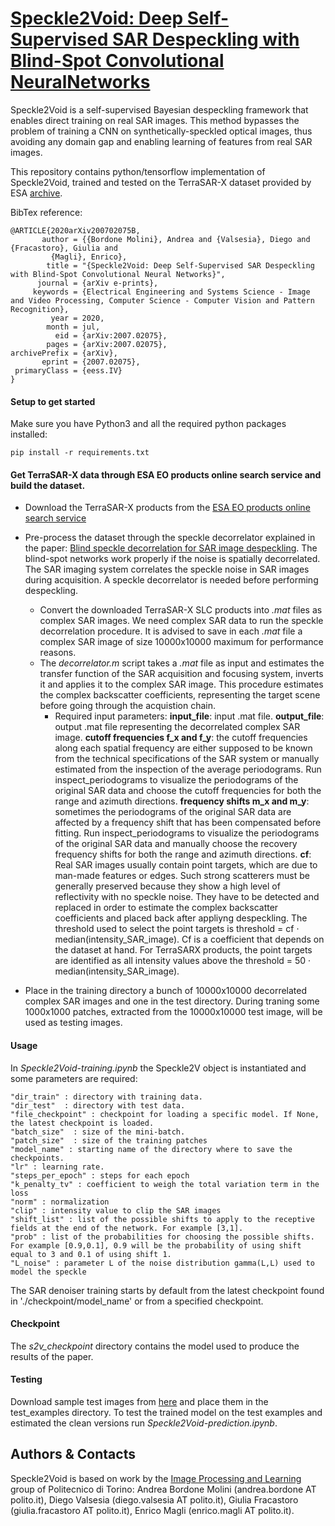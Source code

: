 # [Speckle2Void: Deep Self-Supervised SAR Despeckling with Blind-Spot Convolutional NeuralNetworks](https://arxiv.org/abs/2007.02075)

Speckle2Void is a self-supervised Bayesian despeckling framework that enables direct training on real SAR images. This method bypasses the problem of training a CNN on synthetically-speckled optical images, thus avoiding any domain gap and enabling  learning of features from real SAR images. 

This repository contains python/tensorflow implementation of Speckle2Void, trained and tested on the TerraSAR-X dataset provided by ESA [archive](https://tpm-ds.eo.esa.int/oads/access/collection/TerraSAR-X).


BibTex reference:
```
@ARTICLE{2020arXiv200702075B,
       author = {{Bordone Molini}, Andrea and {Valsesia}, Diego and {Fracastoro}, Giulia and
         {Magli}, Enrico},
        title = "{Speckle2Void: Deep Self-Supervised SAR Despeckling with Blind-Spot Convolutional Neural Networks}",
      journal = {arXiv e-prints},
     keywords = {Electrical Engineering and Systems Science - Image and Video Processing, Computer Science - Computer Vision and Pattern Recognition},
         year = 2020,
        month = jul,
          eid = {arXiv:2007.02075},
        pages = {arXiv:2007.02075},
archivePrefix = {arXiv},
       eprint = {2007.02075},
 primaryClass = {eess.IV}
}
```

#### Setup to get started
Make sure you have Python3 and all the required python packages installed:
```
pip install -r requirements.txt
```


#### Get TerraSAR-X data through ESA EO products online search service and build the dataset.
- Download the TerraSAR-X products from the [ESA EO products online search service](https://tpm-ds.eo.esa.int/oads/access/collection/TerraSAR-X)
- Pre-process the dataset through the speckle decorrelator explained in the paper: [Blind speckle decorrelation for SAR image despeckling](https://ieeexplore.ieee.org/document/6487399). The blind-spot networks work properly if the noise is spatially decorrelated. The SAR imaging system correlates the speckle noise in SAR images during acquisition. A speckle decorrelator is needed before performing despeckling.
    * Convert the downloaded TerraSAR-X SLC products into _.mat_ files as complex SAR images. We need complex SAR data to run the speckle decorrelation procedure. It is advised to save in each _.mat_ file a complex SAR image of size 10000x10000 maximum for performance reasons.
    * The _decorrelator.m_ script takes a _.mat_ file as input and estimates the transfer function of the SAR acquisition and focusing system, inverts it and applies it to the complex SAR image. This procedure estimates the complex backscatter coefficients, representing the target scene before going through the acquistion chain. 
      * Required input parameters:
          **input_file**: input .mat file.
          **output_file**: output .mat file representing the decorrelated complex SAR image.
          **cutoff frequencies f_x and f_y**: the cutoff frequencies along each spatial frequency are either supposed to be known   from the technical specifications of the SAR system or manually estimated from the inspection of the average periodograms. Run inspect_periodograms to visualize the periodograms of the original SAR data and choose the cutoff frequencies for both the range and azimuth directions.
          **frequency shifts m_x and m_y**: sometimes the periodograms of the original SAR data are affected by a frequency shift that has been compensated before fitting. Run inspect_periodograms to visualize the periodograms of the original SAR data   and manually choose the recovery frequency shifts for both the range and azimuth directions.
          **cf**: Real SAR images usually contain point targets, which are due to man-made features or edges. Such strong scatterers must be generally preserved because they show a high level of reflectivity with no speckle noise. They have to be detected and replaced in order to estimate the complex backscatter coefficients and placed back after appliyng despeckling. The threshold used to select the point targets is threshold = cf · median(intensity_SAR_image). Cf is a coefficient that depends on the dataset at hand. For TerraSARX products, the point targets are identified as all intensity values above the threshold = 50 · median(intensity_SAR_image).

- Place in the training directory a bunch of 10000x10000 decorrelated complex SAR images and one in the test directory. During traning some 1000x1000 patches, extracted from the 10000x10000 test image, will be used as testing images. 

#### Usage
In _Speckle2Void-training.ipynb_ the Speckle2V object is instantiated and some parameters are required:


```
"dir_train" : directory with training data.
"dir_test"  : directory with test data.
"file_checkpoint" : checkpoint for loading a specific model. If None, the latest checkpoint is loaded.
"batch_size"  : size of the mini-batch.
"patch_size"  : size of the training patches
"model_name" : starting name of the directory where to save the checkpoints.
"lr" : learning rate.
"steps_per_epoch" : steps for each epoch 
"k_penalty_tv" : coefficient to weigh the total variation term in the loss
"norm" : normalization
"clip" : intensity value to clip the SAR images
"shift_list" : list of the possible shifts to apply to the receptive fields at the end of the network. For example [3,1].
"prob" : list of the probabilities for choosing the possible shifts. For example [0.9,0.1], 0.9 will be the probability of using shift equal to 3 and 0.1 of using shift 1.
"L_noise" : parameter L of the noise distribution gamma(L,L) used to model the speckle
```

The SAR denoiser training starts by default from the latest checkpoint found in './checkpoint/model_name' or from a specified checkpoint.

#### Checkpoint
The _s2v_checkpoint_ directory contains the model used to produce the results of the paper.

#### Testing
Download sample test images from [here](https://www.dropbox.com/s/4gfkge0pqkuylmv/decorr_complex_tsx_SLC_0.mat?dl=0) and place them in the test_examples directory.
To test the trained model on the test examples and estimated the clean versions run _Speckle2Void-prediction.ipynb_.

## Authors & Contacts
Speckle2Void is based on work by the [Image Processing and Learning](https://ipl.polito.it/) group of Politecnico di Torino: Andrea Bordone Molini (andrea.bordone AT polito.it), Diego Valsesia (diego.valsesia AT polito.it), Giulia Fracastoro (giulia.fracastoro AT polito.it), Enrico Magli (enrico.magli AT polito.it).
